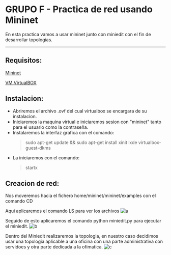 # GRUPO F - Practica de red usando Mininet
En esta practica vamos a usar mininet junto con miniedit con el fin de desarrollar topologias.
***
## Requisitos:
[Mininet](https://github.com/mininet/mininet/wiki/Mininet-VM-Images)

[VM VirtualBOX](https://www.virtualbox.org/)

## Instalacion:
* Abriremos el archivo .ovf del cual virtualbox se encargara de su instalacion.
* Iniciaremos la maquina virtual e iniciaremos sesion con "mininet" tanto para el usuario como la contraseña.
* Instalaremos la interfaz grafica con el comando:
    > sudo apt-get update && sudo apt-get install xinit lxde virtualbox-guest-dkms
* La iniciaremos con el comando:
    > startx

## Creacion de red:
Nos moveremos hacia el fichero home/mininet/mininet/examples con el comando CD

Aqui aplicaremos el comando LS para ver los archivos
![a](https://user-images.githubusercontent.com/87292016/125231202-ebe0fc80-e29f-11eb-8400-ae22ccb751a4.png)

Seguido de esto aplicaremos el comando python miniedit.py para ejecutar el miniedit.
![b](https://user-images.githubusercontent.com/87292016/125231407-4b3f0c80-e2a0-11eb-98e6-175c9af2a6e6.png)

Dentro del Miniedit realizaremos la topologia, en nuestro caso decidimos usar una topologia aplicable a una oficina con una parte administrativa con servidoes y otra parte dedicada a la ofimatica.
![c](https://user-images.githubusercontent.com/87292016/125232419-319ec480-e2a2-11eb-855a-69be26a7b0bb.png)
